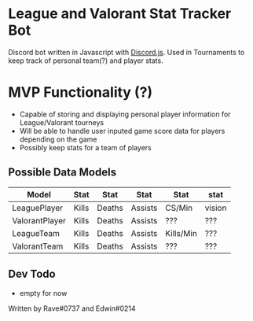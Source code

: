 # League and Valorant Stat Tracker Bot

Discord bot written in Javascript with [Discord.js](https://discord.js.org/#/).
Used in Tournaments to keep track of personal team(?) and player stats.


# MVP Functionality (?)
- Capable of storing and displaying personal player information for League/Valorant tourneys
- Will be able to handle user inputed game score data for players depending on the game
- Possibly keep stats for a team of players


## Possible Data Models

| Model          | Stat  | Stat   | Stat    | Stat   | stat |
|----------------|-------|--------|---------|--------|------|
| LeaguePlayer   | Kills | Deaths | Assists | CS/Min |vision|
| ValorantPlayer | Kills | Deaths | Assists |    ??? | ???  |
| LeagueTeam     | Kills | Deaths | Assists |Kills/Min|???  |
| ValorantTeam   | Kills | Deaths | Assists | ???    | ???  | 

## Dev Todo
- empty for now

Written by Rave#0737 and Edwin#0214 